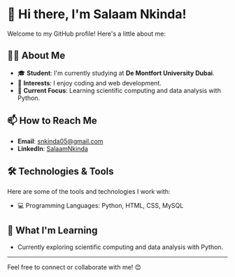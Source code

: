 # 👋 Hi there, I'm Salaam Nkinda!

Welcome to my GitHub profile! Here's a little about me:

## 👩‍💻 About Me
- 🎓 **Student**: I'm currently studying at **De Montfort University Dubai**.
- 🌟 **Interests**: I enjoy coding and web development.
- 🚀 **Current Focus**: Learning scientific computing and data analysis with Python.

## 📫 How to Reach Me
- **Email**: [snkinda05@gmail.com](mailto:snkinda05@gmail.com)
- **LinkedIn**: [SalaamNkinda](https://www.linkedin.com/in/salaam-nkinda)

## 🛠️ Technologies & Tools
Here are some of the tools and technologies I work with:
- 💻 Programming Languages: Python, HTML, CSS, MySQL

## 🌱 What I'm Learning
- Currently exploring scientific computing and data analysis with Python.

---

Feel free to connect or collaborate with me! 😊
